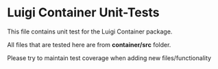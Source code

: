 # Luigi Container Unit-Tests

This file contains unit test for the Luigi Container package.

All files that are tested here are from **container/src** folder. 

Please try to maintain test coverage when adding new files/functionality